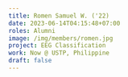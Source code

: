 ```yaml
---
title: Romen Samuel W. ('22)
date: 2023-06-14T04:15:48+07:00
roles: Alumni
image: /img/members/romen.jpg
project: EEG Classification
work: Now @ USTP, Philippine
draft: false
---
```


